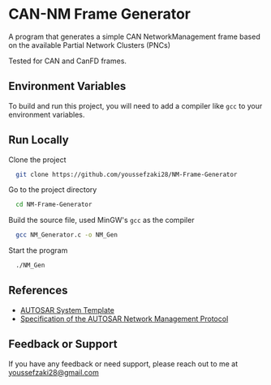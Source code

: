 
# CAN-NM Frame Generator

A program that generates a simple CAN NetworkManagement frame based on the available Partial Network Clusters (PNCs)

Tested for CAN and CanFD frames.


## Environment Variables

To build and run this project, you will need to add a compiler like `gcc` to your environment variables.
## Run Locally

Clone the project

```bash
  git clone https://github.com/youssefzaki28/NM-Frame-Generator
```

Go to the project directory

```bash
  cd NM-Frame-Generator
```

Build the source file, used MinGW's `gcc` as the compiler

```bash
  gcc NM_Generator.c -o NM_Gen
```

Start the program

```bash
  ./NM_Gen
```


## References


- [AUTOSAR System Template](https://www.autosar.org/fileadmin/user_upload/standards/classic/4-1/AUTOSAR_TPS_SystemTemplate.pdf)
- [Specification of the AUTOSAR Network Management Protocol](https://www.autosar.org/fileadmin/user_upload/standards/foundation/19-11/AUTOSAR_PRS_NetworkManagementProtocol.pdf)



## Feedback or Support

If you have any feedback or need support, please reach out to me at youssefzaki28@gmail.com

